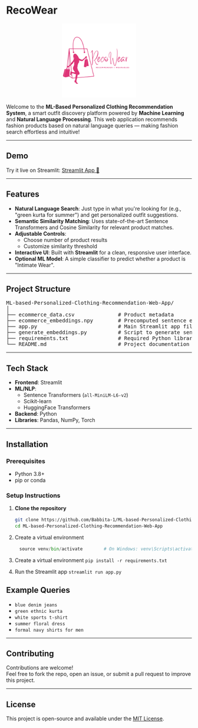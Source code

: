 # RecoWear

<p align="center">
  <img src="logo.png" alt="Logo" width="200"/>
</p>


Welcome to the **ML-Based Personalized Clothing Recommendation System**, a smart outfit discovery platform powered by **Machine Learning** and **Natural Language Processing**. This web application recommends fashion products based on natural language queries — making fashion search effortless and intuitive!


---

## Demo

Try it live on Streamlit: [Streamlit App 🔗](https://ml-cloth-recommendation.streamlit.app/)  


---

## Features

- **Natural Language Search**: Just type in what you're looking for (e.g., "green kurta for summer") and get personalized outfit suggestions.
- **Semantic Similarity Matching**: Uses state-of-the-art Sentence Transformers and Cosine Similarity for relevant product matches.
- **Adjustable Controls**: 
  - Choose number of product results
  - Customize similarity threshold
- **Interactive UI**: Built with **Streamlit** for a clean, responsive user interface.
- **Optional ML Model**: A simple classifier to predict whether a product is "Intimate Wear".

---

## Project Structure

<pre>
ML-based-Personalized-Clothing-Recommendation-Web-App/
│
├── ecommerce_data.csv              # Product metadata
├── ecommerce_embeddings.npy        # Precomputed sentence embeddings
├── app.py                          # Main Streamlit app file
├── generate_embeddings.py          # Script to generate sentence embeddings using HuggingFace
├── requirements.txt                # Required Python libraries
└── README.md                       # Project documentation
</pre>

---

##  Tech Stack

- **Frontend**: Streamlit
- **ML/NLP**: 
  - Sentence Transformers (`all-MiniLM-L6-v2`)
  - Scikit-learn
  - HuggingFace Transformers
- **Backend**: Python
- **Libraries**: Pandas, NumPy, Torch

---

## Installation

###  Prerequisites

- Python 3.8+
- pip or conda

###  Setup Instructions

1. **Clone the repository**
   ```bash
   git clone https://github.com/Babbita-1/ML-based-Personalized-Clothing-Recommendation-Web-App.git
   cd ML-based-Personalized-Clothing-Recommendation-Web-App
   ```
2. Create a virtual environment
 ```python -m venv venv
      source venv/bin/activate        # On Windows: venv\Scripts\activate
  ```

3. Create a virtual environment
```pip install -r requirements.txt ```

4. Run the Streamlit app
```streamlit run app.py```



## Example Queries

- `blue denim jeans`
- `green ethnic kurta`
- `white sports t-shirt`
- `summer floral dress`
- `formal navy shirts for men`

---

## Contributing

Contributions are welcome!  
Feel free to fork the repo, open an issue, or submit a pull request to improve this project.

---

##  License

This project is open-source and available under the [MIT License](LICENSE).

